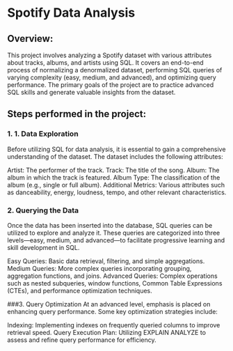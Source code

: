 # Spotify Data Analysis

## Overview:
This project involves analyzing a Spotify dataset with various attributes about tracks, albums, and artists using SQL. It covers an end-to-end process of normalizing a denormalized dataset, performing SQL queries of varying complexity (easy, medium, and advanced), and optimizing query performance. The primary goals of the project are to practice advanced SQL skills and generate valuable insights from the dataset.

## Steps performed in the project:
### 1. 1. Data Exploration
Before utilizing SQL for data analysis, it is essential to gain a comprehensive understanding of the dataset. The dataset includes the following attributes:

Artist: The performer of the track.
Track: The title of the song.
Album: The album in which the track is featured.
Album Type: The classification of the album (e.g., single or full album).
Additional Metrics: Various attributes such as danceability, energy, loudness, tempo, and other relevant characteristics.

### 2. Querying the Data
Once the data has been inserted into the database, SQL queries can be utilized to explore and analyze it. These queries are categorized into three levels—easy, medium, and advanced—to facilitate progressive learning and skill development in SQL.

Easy Queries: Basic data retrieval, filtering, and simple aggregations.
Medium Queries: More complex queries incorporating grouping, aggregation functions, and joins.
Advanced Queries: Complex operations such as nested subqueries, window functions, Common Table Expressions (CTEs), and performance optimization techniques.

###3. Query Optimization
At an advanced level, emphasis is placed on enhancing query performance. Some key optimization strategies include:

Indexing: Implementing indexes on frequently queried columns to improve retrieval speed.
Query Execution Plan: Utilizing EXPLAIN ANALYZE to assess and refine query performance for efficiency.
